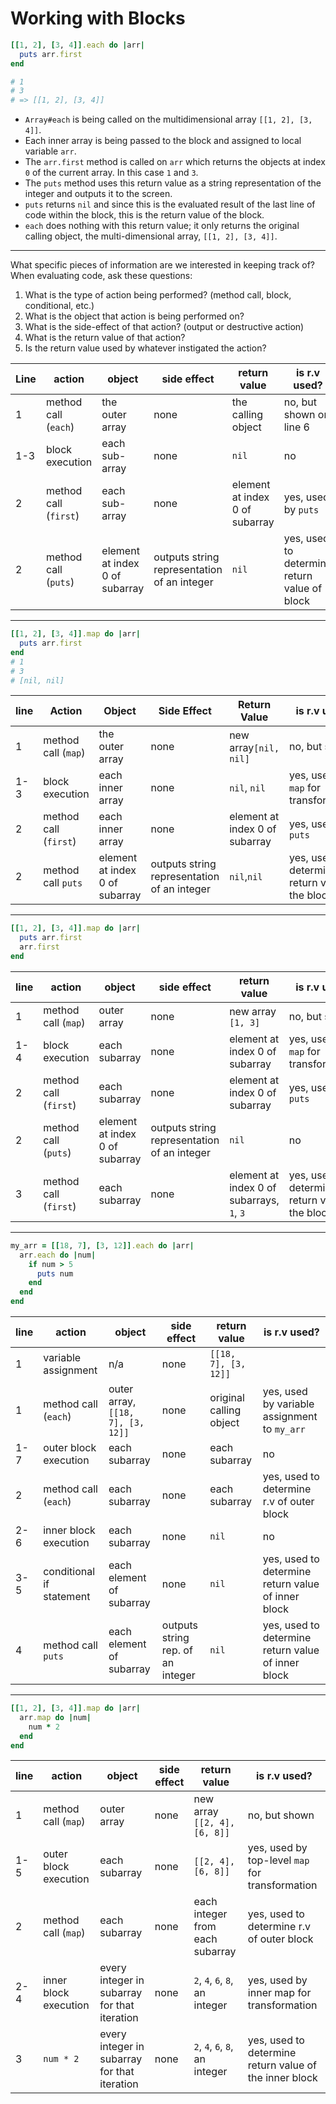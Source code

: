 # Working with Blocks

```ruby
[[1, 2], [3, 4]].each do |arr|
  puts arr.first
end

# 1
# 3
# => [[1, 2], [3, 4]]
```

- `Array#each` is being called on the multidimensional array `[[1, 2], [3, 4]]`. 
- Each inner array is being passed to the block and assigned to local variable `arr`. 
- The `arr.first` method is called on `arr` which returns the objects at index `0` of the current array. In this case `1` and `3`.
- The `puts` method uses this return value as a string representation of the integer and outputs it to the screen.
- `puts` returns `nil` and since this is the evaluated result of the last line of code within the block, this is the return value of the block.
- `each` does nothing with this return value; it only returns the original calling object, the multi-dimensional array, `[[1, 2], [3, 4]]`.

***

What specific pieces of information are we interested in keeping track of? When evaluating code, ask these questions: 

1. What is the type of action being performed? (method call, block, conditional, etc.)
2. What is the object that action is being performed on?
3. What is the side-effect of that action? (output or destructive action)
4. What is the return value of that action?
5. Is the return value used by whatever instigated the action?

| Line | action                | object                         | side effect                                 | return value                   | is r.v used?                                 |
| ---- | --------------------- | ------------------------------ | ------------------------------------------- | ------------------------------ | -------------------------------------------- |
| 1    | method call (`each`)  | the outer array                | none                                        | the calling object             | no, but shown on line 6                      |
| 1-3  | block execution       | each sub-array                 | none                                        | `nil`                          | no                                           |
| 2    | method call (`first`) | each sub-array                 | none                                        | element at index 0 of subarray | yes, used by `puts`                          |
| 2    | method call (`puts`)  | element at index 0 of subarray | outputs string representation of an integer | `nil`                          | yes, used to determine return value of block |

***

```ruby
[[1, 2], [3, 4]].map do |arr|
  puts arr.first
end
# 1
# 3
# [nil, nil]
```

| line | Action                | Object                         | Side Effect                                 | Return Value                   | is r.v used?                                     |
| ---- | --------------------- | ------------------------------ | ------------------------------------------- | ------------------------------ | ------------------------------------------------ |
| 1    | method call (`map`)   | the outer array                | none                                        | new array`[nil, nil]`          | no, but shown                                    |
| 1-3  | block execution       | each inner array               | none                                        | `nil`, `nil`                   | yes, used by `map` for transformation            |
| 2    | method call (`first`) | each inner array               | none                                        | element at index 0 of subarray | yes, used by `puts`                              |
| 2    | method call `puts`    | element at index 0 of subarray | outputs string representation of an integer | `nil`,`nil`                    | yes, used to determine return value of the block |

***

```ruby
[[1, 2], [3, 4]].map do |arr|
  puts arr.first
  arr.first
end
```

| line | action                | object                         | side effect                                 | return value                              | is r.v used?                                     |
| ---- | --------------------- | ------------------------------ | ------------------------------------------- | ----------------------------------------- | ------------------------------------------------ |
| 1    | method call (`map`)   | outer array                    | none                                        | new array `[1, 3]`                        | no, but shown                                    |
| 1-4  | block execution       | each subarray                  | none                                        | element at index 0 of subarray            | yes, used by `map` for transformation            |
| 2    | method call (`first`) | each subarray                  | none                                        | element at index 0 of subarray            | yes, used by `puts`                              |
| 2    | method call (`puts`)  | element at index 0 of subarray | outputs string representation of an integer | `nil`                                     | no                                               |
| 3    | method call (`first`) | each subarray                  | none                                        | element at index 0 of subarrays, `1`, `3` | yes, used to determine return value of the block |

***

```ruby
my_arr = [[18, 7], [3, 12]].each do |arr|
  arr.each do |num|
    if num > 5
      puts num
    end
  end
end
```

| line | action                   | object                            | side effect                       | return value            | is r.v used?                                       |
| ---- | ------------------------ | --------------------------------- | --------------------------------- | ----------------------- | -------------------------------------------------- |
| 1    | variable assignment      | n/a                               | none                              | `[[18, 7], [3, 12]]`    |                                                    |
| 1    | method call (`each`)     | outer array, `[[18, 7], [3, 12]]` | none                              | original calling object | yes, used by variable assignment to `my_arr`       |
| 1-7  | outer block execution    | each subarray                     | none                              | each subarray           | no                                                 |
| 2    | method call (`each`)     | each subarray                     | none                              | each subarray           | yes, used to determine r.v of outer block          |
| 2-6  | inner block execution    | each subarray                     | none                              | `nil`                   | no                                                 |
| 3-5  | conditional if statement | each element of subarray          | none                              | `nil`                   | yes, used to determine return value of inner block |
| 4    | method call `puts`       | each element of subarray          | outputs string rep. of an integer | `nil`                   | yes, used to determine return value of inner block |

***

```ruby
[[1, 2], [3, 4]].map do |arr|
  arr.map do |num|
    num * 2
  end
end
```

| line | action                | object                                       | side effect | return value                    | is r.v used?                                           |
| ---- | --------------------- | -------------------------------------------- | ----------- | ------------------------------- | ------------------------------------------------------ |
| 1    | method call (`map`)   | outer array                                  | none        | new array `[[2, 4], [6, 8]]`    | no, but shown                                          |
| 1-5  | outer block execution | each subarray                                | none        | `[[2, 4], [6, 8]]`              | yes, used by top-level `map` for transformation        |
| 2    | method call (`map`)   | each subarray                                | none        | each integer from each subarray | yes, used to determine r.v of outer block              |
| 2-4  | inner block execution | every integer in subarray for that iteration | none        | `2`, `4`, `6`, `8`, an integer  | yes, used by inner map for transformation              |
| 3    | `num * 2`             | every integer in subarray for that iteration | none        | `2`, `4`, `6`, `8`, an integer  | yes, used to determine return value of the inner block |

